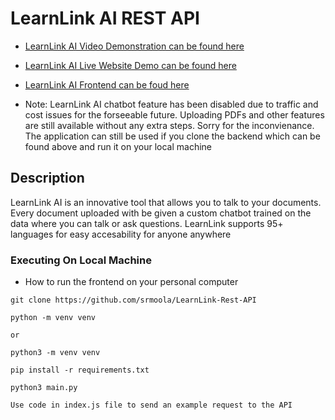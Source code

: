 # LearnLink AI REST API

- <a target = "_blank" href="https://www.youtube.com/watch?v=zHlUo1YgZFQ">LearnLink AI Video Demonstration can be found here</a>
- <a target = "_blank" href="https://learnlinkai.vercel.app/">LearnLink AI Live Website Demo can be found here</a>
- <a target = "_blank" href="https://github.com/srmoola/LearnLink-AI">LearnLink AI Frontend can be foud here</a>

- Note: LearnLink AI chatbot feature has been disabled due to traffic and cost issues for the forseeable future. Uploading PDFs and other features are still available without any extra steps. Sorry for the inconvienance. The application can still be used if you clone the backend which can be found above and run it on your local machine

## Description

LearnLink AI is an innovative tool that allows you to talk to your documents. Every document uploaded with be given a custom chatbot trained on the data where you can talk or ask questions. LearnLink supports 95+ languages for easy accesability for anyone anywhere

### Executing On Local Machine

- How to run the frontend on your personal computer

```
git clone https://github.com/srmoola/LearnLink-Rest-API
```

```
python -m venv venv

or

python3 -m venv venv
```

```
pip install -r requirements.txt
```

```
python3 main.py
```

```
Use code in index.js file to send an example request to the API
```
